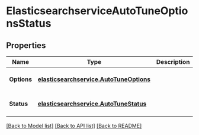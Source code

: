 # ElasticsearchserviceAutoTuneOptionsStatus
## Properties

Name | Type | Description | Notes
------------ | ------------- | ------------- | -------------
**Options** | [**elasticsearchservice.AutoTuneOptions**](elasticsearchservice.AutoTuneOptions.md) |  | [optional] [default to null]
**Status** | [**elasticsearchservice.AutoTuneStatus**](elasticsearchservice.AutoTuneStatus.md) |  | [optional] [default to null]

[[Back to Model list]](../README.md#documentation-for-models) [[Back to API list]](../README.md#documentation-for-api-endpoints) [[Back to README]](../README.md)


